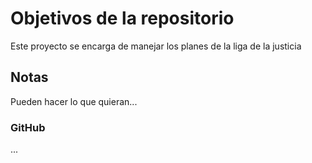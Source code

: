 # Objetivos de la repositorio

Este proyecto se encarga de manejar los planes de la liga de la justicia


## Notas
Pueden hacer lo que quieran...

### GitHub
...
